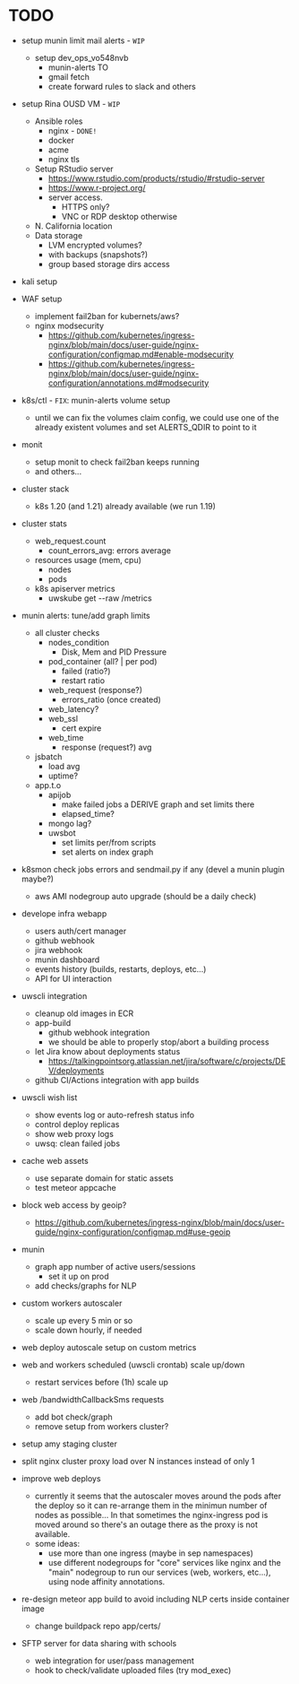 # TODO

* setup munin limit mail alerts - `WIP`
    * setup dev_ops_vo548nvb
        * munin-alerts TO
        * gmail fetch
        * create forward rules to slack and others

* setup Rina OUSD VM - `WIP`
    * Ansible roles
        * nginx - `DONE!`
        * docker
        * acme
        * nginx tls
    * Setup RStudio server
        * https://www.rstudio.com/products/rstudio/#rstudio-server
        * https://www.r-project.org/
        * server access.
            * HTTPS only?
            * VNC or RDP desktop otherwise
    * N. California location
    * Data storage
        * LVM encrypted volumes?
        * with backups (snapshots?)
        * group based storage dirs access

* kali setup

* WAF setup
    * implement fail2ban for kubernets/aws?
    * nginx modsecurity
        * https://github.com/kubernetes/ingress-nginx/blob/main/docs/user-guide/nginx-configuration/configmap.md#enable-modsecurity
        * https://github.com/kubernetes/ingress-nginx/blob/main/docs/user-guide/nginx-configuration/annotations.md#modsecurity

* k8s/ctl - `FIX`: munin-alerts volume setup
    * until we can fix the volumes claim config, we could use one of the already existent volumes and set ALERTS_QDIR to point to it

* monit
    * setup monit to check fail2ban keeps running
    * and others...

* cluster stack
    * k8s 1.20 (and 1.21) already available (we run 1.19)

* cluster stats
    * web_request.count
        * count_errors_avg: errors average
    * resources usage (mem, cpu)
        * nodes
        * pods
    * k8s apiserver metrics
        * uwskube get --raw /metrics

* munin alerts: tune/add graph limits
    * all cluster checks
        * nodes_condition
            * Disk, Mem and PID Pressure
        * pod_container (all? | per pod)
            * failed (ratio?)
            * restart ratio
        * web_request (response?)
            * errors_ratio (once created)
        * web_latency?
        * web_ssl
            * cert expire
        * web_time
            * response (request?) avg
    * jsbatch
        * load avg
        * uptime?
    * app.t.o
        * apijob
            * make failed jobs a DERIVE graph and set limits there
            * elapsed_time?
        * mongo lag?
        * uwsbot
            * set limits per/from scripts
            * set alerts on index graph

* k8smon check jobs errors and sendmail.py if any (devel a munin plugin maybe?)
    * aws AMI nodegroup auto upgrade (should be a daily check)

* develope infra webapp
    * users auth/cert manager
    * github webhook
    * jira webhook
    * munin dashboard
    * events history (builds, restarts, deploys, etc...)
    * API for UI interaction

* uwscli integration
    * cleanup old images in ECR
    * app-build
        * github webhook integration
        * we should be able to properly stop/abort a building process
    * let Jira know about deployments status
        * https://talkingpointsorg.atlassian.net/jira/software/c/projects/DEV/deployments
    * github CI/Actions integration with app builds

* uwscli wish list
    * show events log or auto-refresh status info
    * control deploy replicas
    * show web proxy logs
    * uwsq: clean failed jobs

* cache web assets
    * use separate domain for static assets
    * test meteor appcache

* block web access by geoip?
    * https://github.com/kubernetes/ingress-nginx/blob/main/docs/user-guide/nginx-configuration/configmap.md#use-geoip

* munin
    * graph app number of active users/sessions
        * set it up on prod
    * add checks/graphs for NLP

* custom workers autoscaler
    * scale up every 5 min or so
    * scale down hourly, if needed

* web deploy autoscale setup on custom metrics

* web and workers scheduled (uwscli crontab) scale up/down
    * restart services before (1h) scale up

* web /bandwidthCallbackSms requests
    * add bot check/graph
    * remove setup from workers cluster?

* setup amy staging cluster

* split nginx cluster proxy load over N instances instead of only 1

* improve web deploys
    * currently it seems that the autoscaler moves around the pods after the deploy so it can re-arrange them in the minimun number of nodes as possible... In that sometimes the nginx-ingress pod is moved around so there's an outage there as the proxy is not available.
    * some ideas:
        * use more than one ingress (maybe in sep namespaces)
        * use different nodegroups for "core" services like nginx and the "main" nodegroup to run our services (web, workers, etc...), using node affinity annotations.

* re-design meteor app build to avoid including NLP certs inside container image
    * change buildpack repo app/certs/

* SFTP server for data sharing with schools
    * web integration for user/pass management
    * hook to check/validate uploaded files (try mod_exec)
